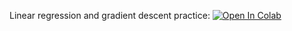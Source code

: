 Linear regression and gradient descent practice:
[![Open In Colab](https://colab.research.google.com/assets/colab-badge.svg)](https://colab.research.google.com/github/pstrepetov/ml-mipt-course/blob/main/assignment0_02_lin_reg/assignment0_02_linear_regression_and_gradient_descent.ipynb)
